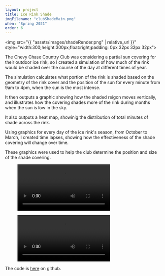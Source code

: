 ```yaml
---
layout: project
title: Ice Rink Shade
imgFilename: "clubShadeMain.png"
when: "Spring 2021"
order: 6
---
```

<img src="{{ "assets/images/shadeRender.png" | relative_url }}" style="width:300;height:300px;float:right;padding: 0px 32px 32px 32px">

The Chevy Chase Country Club was considering a partial sun covering for their outdoor ice rink, so I created a simulation of how much of the rink would be shaded over the course of the day at different times of year.

The simulation calculates what portion of the rink is shaded based on the geometry of the rink cover and the position of the sun for every minute from 9am to 4pm, when the sun is the most intense.

It then outputs a graphic showing how the shaded reigon moves vertically, and illustrates how the covering shades more of the rink during months when the sun is low in the sky.

It also outputs a heat map, showinig the distribution of total minutes of shade across the rink.

Using graphics for every day of the ice rink's season, from October to March, I created time lapses, showing how the effectiveness of the shade covering will change over time.

These graphics were used to help the club determine the position and size of the shade covering.

<div class="vids">
<figure class="video_container">
  <video controls="true" allowfullscreen="true">
    <source src="{{ "assets/videos/shade.mp4" | relative_url }}" type="video/mp4">
  </video>
</figure>

<figure class="video_container">
  <video controls="true" allowfullscreen="true">
    <source src="{{ "assets/videos/heat.mp4" | relative_url }}" type="video/mp4">
  </video>
</figure>
</div>

The code is <a href="https://github.com/matt-lewton9/club_shade" class="link">here</a> on github.
